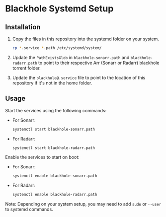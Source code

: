 # Blackhole Systemd Setup

## Installation

1. Copy the files in this repository into the systemd folder on your system.

    ```bash
    cp *.service *.path /etc/systemd/system/
    ```

2. Update the `PathExistsGlob` in `blackhole-sonarr.path` and `blackhole-radarr.path` to point to their respective Arr (Sonarr or Radarr) blackhole torrent folder.

3. Update the `blackhole@.service` file to point to the location of this repository if it's not in the home folder.

## Usage

Start the services using the following commands:

- For Sonarr:

    ```bash
    systemctl start blackhole-sonarr.path
    ```

- For Radarr:

    ```bash
    systemctl start blackhole-radarr.path
    ```

Enable the services to start on boot:

- For Sonarr:

    ```bash
    systemctl enable blackhole-sonarr.path
    ```

- For Radarr:

    ```bash
    systemctl enable blackhole-radarr.path
    ```

Note: Depending on your system setup, you may need to add `sudo` or `--user` to systemd commands.